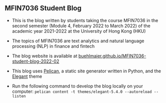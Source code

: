 ## MFIN7036 Student Blog

  * This is the blog written by students taking the course MFIN7036 in the second semester (Module 4, February 2022 to March 2022) of the academic year 2021-2022 at the University of Hong Kong (HKU)

  * The topics of MFIN7036 are text analytics and natural language processing (NLP) in finance and fintech 

  * The blog website is available at
    [buehlmaier.github.io/MFIN7036-student-blog-2022-02](https://buehlmaier.github.io/MFIN7036-student-blog-2022-02)

  * This blog uses [Pelican](https://github.com/getpelican/pelican), a
    static site generator written in Python, and the
    [Elegant](https://github.com/Pelican-Elegant/elegant) theme

  * Run the following command to develop the blog locally on your
    computer: `pelican content -t themes/elegant-5.4.0 --autoreload
    --listen`
